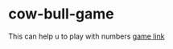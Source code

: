 # cow-bull-game
This can help u to play with numbers
<a href=" https://guna293.github.io/cow-bull-game/">game link</a>
